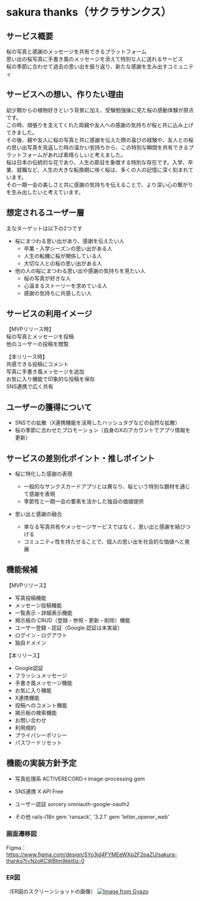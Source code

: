 # sakura thanks（サクラサンクス）

## サービス概要

桜の写真と感謝のメッセージを共有できるプラットフォーム<br>
思い出の桜写真に手書き風のメッセージを添えて特別な人に送れるサービス<br>
桜の季節に合わせて過去の思い出を振り返り、新たな感謝を生み出すコミュニティ

## サービスへの想い、作りたい理由

幼少期からの植物好きという背景に加え、受験勉強後に見た桜の感動体験が原点です。<br>
この時、頑張りを支えてくれた両親や友人への感謝の気持ちが桜と共に込み上げてきました。<br>
その後、親や友人に桜の写真と共に感謝を伝えた際の喜びの経験や、友人との桜の思い出写真を見返した時の温かい気持ちから、この特別な瞬間を共有できるプラットフォームがあれば素晴らしいと考えました。<br>
桜は日本の伝統的な花であり、人生の節目を象徴する特別な存在です。入学、卒業、就職など、人生の大きな転換期に咲く桜は、多くの人の記憶に深く刻まれています。<br>
その一期一会の美しさと共に感謝の気持ちを伝えることで、より深い心の繋がりを生み出したいと考えています。

## 想定されるユーザー層

主なターゲットは以下の2つです
- 桜にまつわる思い出があり、感謝を伝えたい人
  - 卒業・入学シーズンの思い出がある人
  - 人生の転機に桜が関係している人
  - 大切な人との桜の思い出がある人
- 他の人の桜にまつわる思い出や感謝の気持ちを見たい人
  - 桜の写真が好きな人
  - 心温まるストーリーを求めている人
  - 感謝の気持ちに共感したい人

## サービスの利用イメージ

【MVPリリース時】<br>
桜の写真とメッセージを投稿<br>
他のユーザーの投稿を閲覧<br>

【本リリース時】<br>
共感できる投稿にコメント<br>
写真に手書き風メッセージを追加<br>
お気に入り機能で印象的な投稿を保存<br>
SNS連携で広く共有<br>

## ユーザーの獲得について

- SNSでの拡散（X連携機能を活用したハッシュタグなどの自然な拡散）
- 桜の季節に合わせたプロモーション（自身のXのアカウントでアプリ情報を更新）


## サービスの差別化ポイント・推しポイント

- 桜に特化した感謝の表現
  - 一般的なサンクスカードアプリとは異なり、桜という特別な題材を通じて感謝を表現
  - 季節性と一期一会の要素を活かした独自の価値提供

- 思い出と感謝の融合
  - 単なる写真共有やメッセージサービスではなく、思い出と感謝を結びつける
  - コミュニティ性を持たせることで、個人の思い出を社会的な価値へと発展

## 機能候補

【MVPリリース】
- 写真投稿機能
- メッセージ投稿機能
- 一覧表示・詳細表示機能
- 掲示板の CRUD（登録・参照・更新・削除）機能
- ユーザー登録・認証（Google 認証は未実装）
- ログイン・ログアウト
- 独自ドメイン

【本リリース】
- Google認証
- フラッシュメッセージ
- 手書き風メッセージ機能
- お気に入り機能
- X連携機能
- 投稿へのコメント機能
- 掲示板の検索機能
- お問い合わせ
- 利用規約
- プライバシーポリシー
- パスワードリセット

## 機能の実装方針予定

- 写真処理系
ACTIVERECORD＋image-processing gem

- SNS連携
X API Free

- ユーザー認証
sorcery
omniauth-google-oauth2

- その他
rails-i18n
gem 'ransack', '3.2.1'
gem 'letter_opener_web'

### 画面遷移図
Figma：https://www.figma.com/design/SYo3jd4FYMEeWXp2F2paZU/sakura-thanks?t=NzoKCWBtm9kkttlz-0

### ER図
（ER図のスクリーンショットの画像）
[![Image from Gyazo](https://i.gyazo.com/af4fdc7342dca91f81839805bedc1c9d.png)](https://gyazo.com/af4fdc7342dca91f81839805bedc1c9d)
